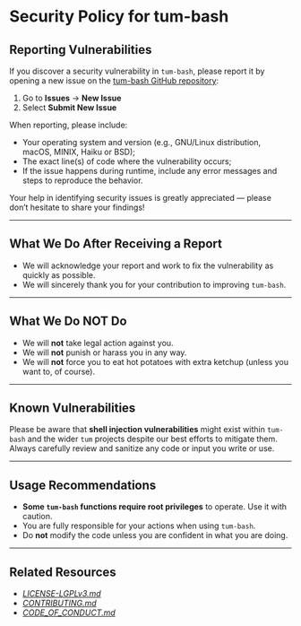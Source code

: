 # Security Policy for tum-bash

## Reporting Vulnerabilities

If you discover a security vulnerability in `tum-bash`, please report it by opening a new issue on the [tum-bash GitHub repository](https://github.com/Archetypum/tum-bash/issues):

1. Go to **Issues** → **New Issue**  
2. Select **Submit New Issue**

When reporting, please include:

- Your operating system and version (e.g., GNU/Linux distribution, macOS, MINIX, Haiku or BSD);
- The exact line(s) of code where the vulnerability occurs; 
- If the issue happens during runtime, include any error messages and steps to reproduce the behavior.

Your help in identifying security issues is greatly appreciated — please don’t hesitate to share your findings!

---

## What We Do After Receiving a Report

- We will acknowledge your report and work to fix the vulnerability as quickly as possible.  
- We will sincerely thank you for your contribution to improving `tum-bash`.

---

## What We Do NOT Do

- We will **not** take legal action against you.  
- We will **not** punish or harass you in any way.  
- We will **not** force you to eat hot potatoes with extra ketchup (unless you want to, of course).

---

## Known Vulnerabilities

Please be aware that **shell injection vulnerabilities** might exist within `tum-bash` and the wider `tum` projects despite our best efforts to mitigate them. Always carefully review and sanitize any code or input you write or use.

---

## Usage Recommendations

- **Some `tum-bash` functions require root privileges** to operate. Use it with caution.  
- You are fully responsible for your actions when using `tum-bash`.  
- Do **not** modify the code unless you are confident in what you are doing.

---

## Related Resources

- [_LICENSE-LGPLv3.md_](./LICENSE-LGPLv3.md)  
- [_CONTRIBUTING.md_](./CONTRIBUTING.md)  
- [_CODE_OF_CONDUCT.md_](./CODE_OF_CONDUCT.md)
